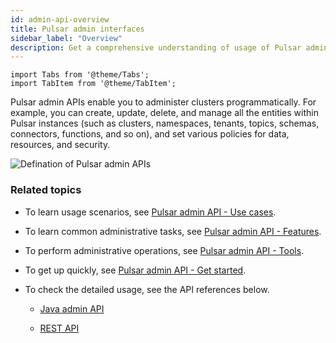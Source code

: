 ```yaml
---
id: admin-api-overview
title: Pulsar admin interfaces
sidebar_label: "Overview"
description: Get a comprehensive understanding of usage of Pulsar admin APIs.
---
```


````mdx-code-block
import Tabs from '@theme/Tabs';
import TabItem from '@theme/TabItem';
````

Pulsar admin APIs enable you to administer clusters programmatically. For example, you can create, update, delete, and manage all the entities within Pulsar instances (such as clusters, namespaces, tenants, topics, schemas, connectors, functions, and so on), and set various policies for data, resources, and security.

![Defination of Pulsar admin APIs](/assets/admin-api-definition.svg)

### Related topics

- To learn usage scenarios, see [Pulsar admin API - Use cases](admin-api-use-cases.md).

- To learn common administrative tasks, see [Pulsar admin API - Features](admin-api-features.md).

- To perform administrative operations, see [Pulsar admin API - Tools](admin-api-tools.md).

- To get up quickly, see [Pulsar admin API - Get started](admin-get-started.md).

- To check the detailed usage, see the API references below.

  - [Java admin API](/api/admin/)

  - [REST API](reference-rest-api-overview.md)
